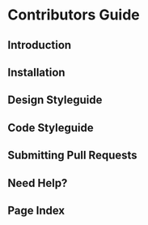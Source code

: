 # Contributors Guide

## Introduction

## Installation

## Design Styleguide

## Code Styleguide

## Submitting Pull Requests

## Need Help?

## Page Index
